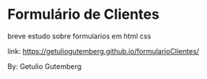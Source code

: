 # Formulário de Clientes

breve estudo sobre formularios em html css

link: https://getuliogutemberg.github.io/formularioClientes/

By: Getulio Gutemberg
